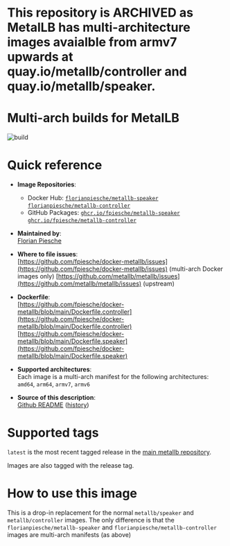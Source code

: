# This repository is ARCHIVED as MetalLB has multi-architecture images avaialble from armv7 upwards at quay.io/metallb/controller and quay.io/metallb/speaker.

# Multi-arch builds for MetalLB

![build](https://github.com/fpiesche/docker-metallb/actions/workflows/build-release.yaml/badge.svg)

# Quick reference

- **Image Repositories**:
    - Docker Hub: [`florianpiesche/metallb-speaker`](https://hub.docker.com/r/florianpiesche/metallb-speaker)
        [`florianpiesche/metallb-controller`](https://hub.docker.com/r/florianpiesche/metallb-controller)
    - GitHub Packages: [`ghcr.io/fpiesche/metallb-speaker`](https://ghcr.io/fpiesche/metallb-speaker)
        [`ghcr.io/fpiesche/metallb-controller`](https://ghcr.io/fpiesche/metallb-controller)

- **Maintained by**:  
  	[Florian Piesche](https://github.com/fpiesche)

-	**Where to file issues**:  
    [https://github.com/fpiesche/docker-metallb/issues](https://github.com/fpiesche/docker-metallb/issues) (multi-arch Docker images only)
    [https://github.com/metallb/metallb/issues](https://github.com/metallb/metallb/issues) (upstream)

- **Dockerfile**:  
    [https://github.com/fpiesche/docker-metallb/blob/main/Dockerfile.controller](https://github.com/fpiesche/docker-metallb/blob/main/Dockerfile.controller)
    [https://github.com/fpiesche/docker-metallb/blob/main/Dockerfile.speaker](https://github.com/fpiesche/docker-metallb/blob/main/Dockerfile.speaker)

-	**Supported architectures**:  
    Each image is a multi-arch manifest for the following architectures:  
    `amd64`, `arm64`, `armv7`, `armv6`

- **Source of this description**:  
    [Github README](https://github.com/fpiesche/docker-metallb/tree/main/README.md) ([history](https://github.com/fpiesche/docker-metallb/commits/main/README.md))

# Supported tags

`latest` is the most recent tagged release in the [main metallb repository](https://github.com/metallb/metallb/releases).

Images are also tagged with the release tag.

# How to use this image

This is a drop-in replacement for the normal `metallb/speaker` and `metallb/controller` images. The only difference is that
the `florianpiesche/metallb-speaker` and `florianpiesche/metallb-controller` images are multi-arch manifests (as above)
